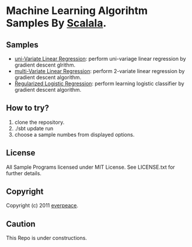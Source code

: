 # Machine Learning Algorihtm Samples By [Scalala](https://github.com/scalala/Scalala).

## Samples

* [uni-Variate Linear Regression](https://github.com/everpeace/ml-examples-by-scalala/blob/master/src/main/scala/org/everpeace/scalala/sample/UniVariateLinearRegressionSample.scala): perform uni-variage linear regression by gradient descent glrithm.
* [multi-Variate Linear Regression](https://github.com/everpeace/ml-examples-by-scalala/blob/master/src/main/scala/org/everpeace/scalala/sample/MultiVariateLinearRegressionSample.scala): perform 2-variate linear regression by gradient descent algorithm.
* [Regularized Logistic Regression](https://github.com/everpeace/ml-examples-by-scalala/blob/master/src/main/scala/org/everpeace/scalala/sample/RegularizedLogisticRegressionSample.scala): perform learning logistic classifier by gradient descent algorithm.


## How to try?

1. clone the repository.
2. ./sbt update run
3. choose a sample numbes from displayed options.

## License

All Sample Programs licensed under MIT License. See LICENSE.txt for further details.

## Copyright

Copyright (c) 2011 [everpeace](http://twitter.com/everpeace).

## Caution

This Repo is under constructions.
